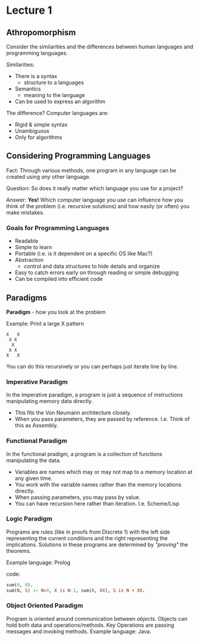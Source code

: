# Lecture 1

## Athropomorphism
Consider the similarities and the differences between human languages and programming languages.

Similarities:
* There is a syntax
  * structure to a languages
* Semantics
  * meaning to the language
* Can be used to express an algorithm

The difference? Computer languages are:
* Rigid & simple syntax
* Unambiguous
* Only for algorithms

## Considering Programming Languages
Fact: Through various methods, one program in any language can be created using *any* other language.

Question: So does it really matter which language you use for a project?

Answer: **Yes!**
Which computer language you use can influence how you think of the problem (i.e. recursive solutions) and how easily (or often) you make mistakes.

### Goals for Programming Languages
* Readable
* Simple to learn
* Portable (i.e. is it dependent on a specific OS like Mac?)
* Abstraction
  * control and data structures to hide details and organize
* Easy to catch errors early on through reading or simple debugging
* Can be compiled into efficient code

## Paradigms
**Paradigm** - how you look at the problem

Example: Print a large X pattern
```
X   X
 X X
  X
 X X
X   X
```
You can do this recursively or you can perhaps just iterate line by line.

### Imperative Paradigm
In the imperative paradigm, a program is just a sequence of instructions manipulating memory data directly.
* This fits the Von Neumann architecture closely.
* When you pass parameters, they are passed by reference.
I.e. Think of this as Assembly.

### Functional Paradigm
In the functional pradigm, a program is a collection of functions manipulating the data.
* Variables are names which may or may not map to a memory location at any given time.
* You work with the variable names rather than the memory locations directly.
* When passing parameters, you may pass by value.
* You can have recursion here rather than iteration.
I.e. Scheme/Lisp

### Logic Paradigm
Programs are rules (like in proofs from Discrete 1) with the left side representing the current conditions and the right representing the implications.
Solutions in these programs are determined by *"proving"* the theorems.

Example language: Prolog

code:
```prolog
sum(0, 0).
sum(N, S) :- N>0, X is N-1, sum(X, XX), S is N + XX.
```

### Object Oriented Paradigm
Program is oriented around communication between *objects*.
Objects can hold both data and operations/methods.
Key Operations are passing messages and invoking methods.
Example language: Java.
